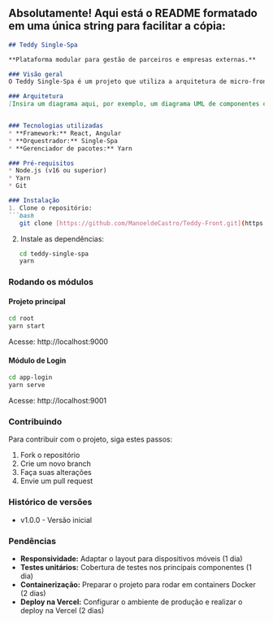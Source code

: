 ## Absolutamente! Aqui está o README formatado em uma única string para facilitar a cópia:

```markdown
## Teddy Single-Spa

**Plataforma modular para gestão de parceiros e empresas externas.**

### Visão geral
O Teddy Single-Spa é um projeto que utiliza a arquitetura de micro-frontends para criar uma interface escalável e modular para a gestão de parceiros e empresas externas. Essa abordagem permite que diferentes equipes trabalhem em módulos independentes, acelerando o desenvolvimento e facilitando a manutenção.

### Arquitetura
[Insira um diagrama aqui, por exemplo, um diagrama UML de componentes ou um diagrama de sequência que mostre a interação entre os micro-frontends e o shell]


### Tecnologias utilizadas
* **Framework:** React, Angular
* **Orquestrador:** Single-Spa
* **Gerenciador de pacotes:** Yarn

### Pré-requisitos
* Node.js (v16 ou superior)
* Yarn
* Git

### Instalação
1. Clone o repositório:
```bash
   git clone [https://github.com/ManoeldeCastro/Teddy-Front.git](https://github.com/ManoeldeCastro/Teddy-Front.git)
```
2. Instale as dependências:
```bash
   cd teddy-single-spa
   yarn
```

### Rodando os módulos
#### Projeto principal
```bash
cd root
yarn start
```
Acesse: http://localhost:9000

#### Módulo de Login
```bash
cd app-login
yarn serve
```
Acesse: http://localhost:9001


### Contribuindo
Para contribuir com o projeto, siga estes passos:
1. Fork o repositório
2. Crie um novo branch
3. Faça suas alterações
4. Envie um pull request



### Histórico de versões
* v1.0.0 - Versão inicial

### Pendências
* **Responsividade:** Adaptar o layout para dispositivos móveis (1 dia)
* **Testes unitários:** Cobertura de testes nos principais componentes (1 dia)
* **Containerização:** Preparar o projeto para rodar em containers Docker (2 dias)
* **Deploy na Vercel:** Configurar o ambiente de produção e realizar o deploy na Vercel (2 dias)